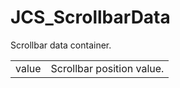# JCS_ScrollbarData

Scrollbar data container.

<table>
  <tr>
    <td>value</td>
    <td>Scrollbar position value.</td>
  </tr>
</table>
